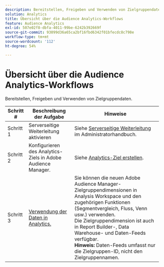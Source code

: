 ```yaml
---
description: Bereitstellen, Freigeben und Verwenden von Zielgruppendaten.
solution: Analytics
title: Übersicht über die Audience Analytics-Workflows
feature: Audience Analytics
exl-id: 507e02f8-dbfa-4011-99be-6242b392669f
source-git-commit: 93099d36a65ca2bf16fbd6342f01bfecdc8c798e
workflow-type: tm+mt
source-wordcount: '112'
ht-degree: 54%

---
```


# Übersicht über die Audience Analytics-Workflows

Bereitstellen, Freigeben und Verwenden von Zielgruppendaten.

| Schritt # | Beschreibung der Aufgabe | Hinweise |
|--- |--- |--- |
| Schritt 1 | Serverseitige Weiterleitung aktivieren | Siehe [Serverseitige Weiterleitung](/help/admin/admin/c-manage-report-suites/c-edit-report-suites/general/c-server-side-forwarding/ssf.md) im Administratorhandbuch. |
| Schritt 2 | Konfigurieren des Analytics-Ziels in Adobe Audience Manager. | Siehe [Analytics-Ziel erstellen](https://experienceleague.adobe.com/docs/audience-manager/user-guide/features/destinations/experience-cloud-destinations/create-analytics-destination.html?lang=de). |
| Schritt 3 | [Verwendung der Daten in Analytics.](/help/integrate/c-audience-analytics/c-workflow/use-audience-data-analytics.md) | Sie können die neuen Adobe Audience Manager-Zielgruppendimensionen in Analysis Workspace und den zugehörigen Funktionen (Segmentvergleich, Fluss, Venn usw.) verwenden. <br>Die Zielgruppendimension ist auch in Report Builder-, Data Warehouse- und Daten-Feeds verfügbar. <br>**Hinweis:** Daten-Feeds umfasst nur die Zielgruppen-ID, nicht den Zielgruppennamen. |

